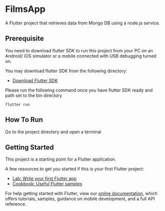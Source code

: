# FilmsApp

A Flutter project that retrieves data from Mongo DB using a node.js service.

## Prerequisite

You need to download flutter SDK to run this project from your PC on an Android/ iOS simulator or a mobile connected with USB debugging turned on.

You may download flutter SDK from the following directory:
- [Download Flutter SDK](https://flutter.dev/docs/get-started/install)

Please run the following command once you have flutter SDK ready and path set to the bin directory

`flutter run`

## How To Run

Go to the project directory and open a terminal

## Getting Started

This project is a starting point for a Flutter application.

A few resources to get you started if this is your first Flutter project:

- [Lab: Write your first Flutter app](https://flutter.dev/docs/get-started/codelab)
- [Cookbook: Useful Flutter samples](https://flutter.dev/docs/cookbook)

For help getting started with Flutter, view our
[online documentation](https://flutter.dev/docs), which offers tutorials,
samples, guidance on mobile development, and a full API reference.




